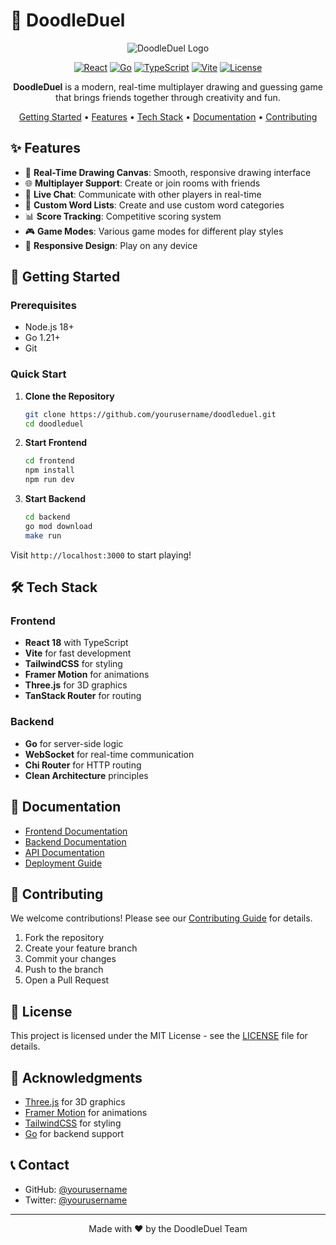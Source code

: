 # 🎨 DoodleDuel

<div align="center">

![DoodleDuel Logo](frontend/public/logo.png)

[![React](https://img.shields.io/badge/React-18-blue)](https://reactjs.org/)
[![Go](https://img.shields.io/badge/Go-1.21-00ADD8)](https://golang.org/)
[![TypeScript](https://img.shields.io/badge/TypeScript-5-3178C6)](https://www.typescriptlang.org/)
[![Vite](https://img.shields.io/badge/Vite-5-646CFF)](https://vitejs.dev/)
[![License](https://img.shields.io/badge/License-MIT-green.svg)](LICENSE)

**DoodleDuel** is a modern, real-time multiplayer drawing and guessing game that brings friends together through creativity and fun.

[Getting Started](#getting-started) •
[Features](#features) •
[Tech Stack](#tech-stack) •
[Documentation](docs/) •
[Contributing](CONTRIBUTING.md)

</div>

## ✨ Features

- 🎨 **Real-Time Drawing Canvas**: Smooth, responsive drawing interface
- 🌐 **Multiplayer Support**: Create or join rooms with friends
- 💬 **Live Chat**: Communicate with other players in real-time
- 🎯 **Custom Word Lists**: Create and use custom word categories
- 📊 **Score Tracking**: Competitive scoring system
- 🎮 **Game Modes**: Various game modes for different play styles
- 📱 **Responsive Design**: Play on any device

## 🚀 Getting Started

### Prerequisites

- Node.js 18+
- Go 1.21+
- Git

### Quick Start

1. **Clone the Repository**
   ```bash
   git clone https://github.com/yourusername/doodleduel.git
   cd doodleduel
   ```

2. **Start Frontend**
   ```bash
   cd frontend
   npm install
   npm run dev
   ```

3. **Start Backend**
   ```bash
   cd backend
   go mod download
   make run
   ```

Visit `http://localhost:3000` to start playing!

## 🛠️ Tech Stack

### Frontend
- **React 18** with TypeScript
- **Vite** for fast development
- **TailwindCSS** for styling
- **Framer Motion** for animations
- **Three.js** for 3D graphics
- **TanStack Router** for routing

### Backend
- **Go** for server-side logic
- **WebSocket** for real-time communication
- **Chi Router** for HTTP routing
- **Clean Architecture** principles

## 📖 Documentation

- [Frontend Documentation](frontend/README.md)
- [Backend Documentation](backend/README.md)
- [API Documentation](docs/api.md)
- [Deployment Guide](docs/deployment.md)

## 🤝 Contributing

We welcome contributions! Please see our [Contributing Guide](CONTRIBUTING.md) for details.

1. Fork the repository
2. Create your feature branch
3. Commit your changes
4. Push to the branch
5. Open a Pull Request

## 📝 License

This project is licensed under the MIT License - see the [LICENSE](LICENSE) file for details.

## 🙏 Acknowledgments

- [Three.js](https://threejs.org/) for 3D graphics
- [Framer Motion](https://www.framer.com/motion/) for animations
- [TailwindCSS](https://tailwindcss.com/) for styling
- [Go](https://golang.org/) for backend support

## 📞 Contact

- GitHub: [@yourusername](https://github.com/yourusername)
- Twitter: [@yourusername](https://twitter.com/yourusername)

---

<div align="center">
Made with ❤️ by the DoodleDuel Team
</div> 
